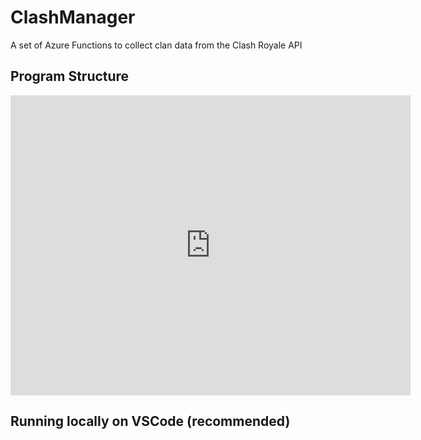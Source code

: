 # ClashManager
A set of Azure Functions to collect clan data from the Clash Royale API

## Program Structure

<iframe allowfullscreen frameborder="0" style="width:640px; height:480px" src="https://lucid.app/documents/embeddedchart/2ab29b1b-a32a-4547-a376-f38277aee499" id="5Kx.IfEe.r2f"></iframe>

## Running locally on VSCode (recommended)
